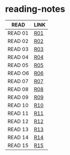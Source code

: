 # reading-notes

READ | LINK
--------|---------
READ 01|[R01](https://raniasalem9998.github.io/reading-notes/class-01)
READ 02|[R02](https://raniasalem9998.github.io/reading-notes/class-02)
READ 03|[R03](https://raniasalem9998.github.io/reading-notes/class-03)
READ 04|[R04](https://raniasalem9998.github.io/reading-notes/class-04)
READ 05|[R05](https://raniasalem9998.github.io/reading-notes/class-05)
READ O6|[R06](https://raniasalem9998.github.io/reading-notes/class-06)
READ 07|[R07](https://raniasalem9998.github.io/reading-notes/class-07)
READ 08|[R08](https://raniasalem9998.github.io/reading-notes/class-08)
READ 09|[R09](https://raniasalem9998.github.io/reading-notes/class-09)
READ 10|[R10](https://raniasalem9998.github.io/reading-notes/class-10)
READ 11|[R11](https://raniasalem9998.github.io/reading-notes/class-11)
READ 12|[R12](https://raniasalem9998.github.io/reading-notes/class-12)
READ 13|[R13](https://raniasalem9998.github.io/reading-notes/class-13)
READ 14|[R14](https://raniasalem9998.github.io/reading-notes/class-14)
READ 15|[R15](https://raniasalem9998.github.io/reading-notes/class-15)
